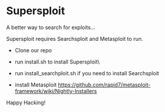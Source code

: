 # Supersploit
A better way to search for exploits...


Supersploit requires Searchsploit and Metasploit to run.  

- Clone our repo

- run install.sh to install Supersploit\

- run install_searchploit.sh if you need to install Searchsploit

- install Metasploit https://github.com/rapid7/metasploit-framework/wiki/Nightly-Installers

Happy Hacking!
